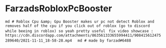 # FarzadsRobloxPcBooster
```md # Roblox Cpu &amp; Gpu Booster makes ur pc not detect Roblox and removes half of the cpu if you click out of roblox (go to discord while beeing in roblox) so yeah pretty useful ``` ```fix video showcase : https://cdn.discordapp.com/attachments/863561333655994411/908415612475289640/2021-11-11_18-58-28.mp4  ``` ```md # made by farzad#6488```
